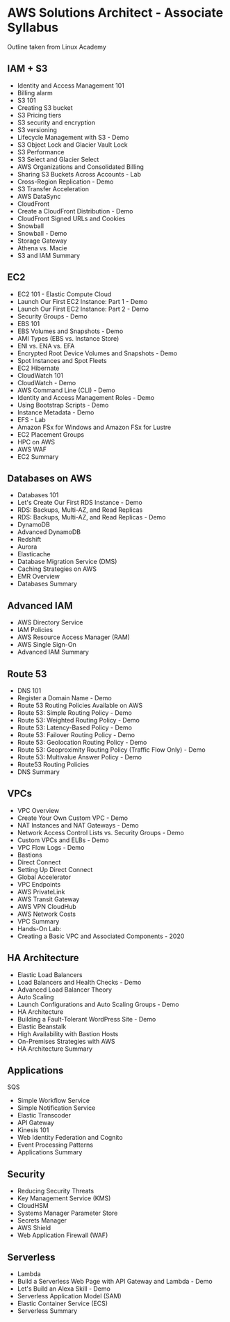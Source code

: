 # AWS Solutions Architect - Associate Syllabus
Outline taken from Linux Academy

## IAM + S3
- Identity and Access Management 101
- Billing alarm
- S3 101
- Creating S3 bucket
- S3 Pricing tiers
- S3 security and encryption
- S3 versioning
- Lifecycle Management with S3 - Demo
- S3 Object Lock and Glacier Vault Lock
- S3 Performance
- S3 Select and Glacier Select
- AWS Organizations and Consolidated Billing
- Sharing S3 Buckets Across Accounts - Lab
- Cross-Region Replication - Demo
- S3 Transfer Acceleration
- AWS DataSync
- CloudFront
- Create a CloudFront Distribution - Demo
- CloudFront Signed URLs and Cookies
- Snowball
- Snowball - Demo
- Storage Gateway
- Athena vs. Macie
- S3 and IAM Summary
## EC2
- EC2 101 - Elastic Compute Cloud
- Launch Our First EC2 Instance: Part 1 - Demo
- Launch Our First EC2 Instance: Part 2 - Demo
- Security Groups - Demo
- EBS 101
- EBS Volumes and Snapshots - Demo
- AMI Types (EBS vs. Instance Store)
- ENI vs. ENA vs. EFA
- Encrypted Root Device Volumes and Snapshots - Demo
- Spot Instances and Spot Fleets
- EC2 Hibernate
- CloudWatch 101
- CloudWatch - Demo
- AWS Command Line (CLI) - Demo
- Identity and Access Management Roles - Demo
- Using Bootstrap Scripts - Demo
- Instance Metadata - Demo
- EFS - Lab
- Amazon FSx for Windows and Amazon FSx for Lustre
- EC2 Placement Groups
- HPC on AWS
- AWS WAF
- EC2 Summary
## Databases on AWS
- Databases 101
- Let's Create Our First RDS Instance - Demo
- RDS: Backups, Multi-AZ, and Read Replicas
- RDS: Backups, Multi-AZ, and Read Replicas - Demo
- DynamoDB
- Advanced DynamoDB
- Redshift
- Aurora
- Elasticache
- Database Migration Service (DMS)
- Caching Strategies on AWS
- EMR Overview
- Databases Summary
## Advanced IAM
- AWS Directory Service
- IAM Policies
- AWS Resource Access Manager (RAM)
- AWS Single Sign-On
- Advanced IAM Summary
## Route 53
- DNS 101
- Register a Domain Name - Demo
- Route 53 Routing Policies Available on AWS
- Route 53: Simple Routing Policy - Demo
- Route 53: Weighted Routing Policy - Demo
- Route 53: Latency-Based Policy - Demo
- Route 53: Failover Routing Policy - Demo
- Route 53: Geolocation Routing Policy - Demo
- Route 53: Geoproximity Routing Policy (Traffic Flow Only) - Demo
- Route 53: Multivalue Answer Policy - Demo
- Route53 Routing Policies
- DNS Summary
## VPCs
- VPC Overview
- Create Your Own Custom VPC - Demo
- NAT Instances and NAT Gateways - Demo
- Network Access Control Lists vs. Security Groups - Demo
- Custom VPCs and ELBs - Demo
- VPC Flow Logs - Demo
- Bastions
- Direct Connect
- Setting Up Direct Connect
- Global Accelerator
- VPC Endpoints
- AWS PrivateLink
- AWS Transit Gateway
- AWS VPN CloudHub
- AWS Network Costs
- VPC Summary
- Hands-On Lab:
- Creating a Basic VPC and Associated Components - 2020
## HA Architecture
- Elastic Load Balancers
- Load Balancers and Health Checks - Demo
- Advanced Load Balancer Theory
- Auto Scaling
- Launch Configurations and Auto Scaling Groups - Demo
- HA Architecture
- Building a Fault-Tolerant WordPress Site - Demo
- Elastic Beanstalk
- High Availability with Bastion Hosts
- On-Premises Strategies with AWS
- HA Architecture Summary
## Applications
SQS
- Simple Workflow Service
- Simple Notification Service
- Elastic Transcoder
- API Gateway
- Kinesis 101
- Web Identity Federation and Cognito
- Event Processing Patterns
- Applications Summary
## Security
- Reducing Security Threats
- Key Management Service (KMS)
- CloudHSM
- Systems Manager Parameter Store
- Secrets Manager
- AWS Shield
- Web Application Firewall (WAF)
## Serverless
- Lambda
- Build a Serverless Web Page with API Gateway and Lambda - Demo
- Let's Build an Alexa Skill - Demo
- Serverless Application Model (SAM)
- Elastic Container Service (ECS)
- Serverless Summary
